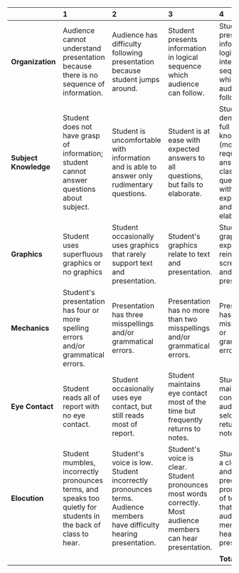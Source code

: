 |     | **1** | **2** | **3** | **4** | **Total** |
|:---|:-----|:-----|:-----|:-----|:---------|
| **Organization**| Audience cannot understand presentation because there is no sequence of information. | Audience has difficulty following presentation because student jumps around. | Student presents information in logical sequence which audience can follow. | Student presents information in logical, interesting sequence which audience can follow. |
| **Subject Knowledge** | Student does not have grasp of information; student cannot answer questions about subject. | Student is uncomfortable with information and is able to answer only rudimentary questions. | Student is at ease with expected answers to all questions, but fails to elaborate. | Student demonstrates full knowledge (more than required) by answering all class questions with explanations and elaboration. |
| **Graphics** | Student uses superfluous graphics or no graphics | Student occasionally uses graphics that rarely support text and presentation. | Student's graphics relate to text and presentation. | Student's graphics explain and reinforce screen text and presentation. |
| **Mechanics** | Student's presentation has four or more spelling errors and/or grammatical errors. | Presentation has three misspellings and/or grammatical errors. | Presentation has no more than two misspellings and/or grammatical errors. | Presentation has no misspellings or grammatical errors. |
| **Eye Contact** | Student reads all of report with no eye contact. | Student occasionally uses eye contact, but still reads most of report. | Student maintains eye contact most of the time but frequently returns to notes. | Student maintains eye contact with audience, seldom returning to notes. |
| **Elocution** | Student mumbles, incorrectly pronounces terms, and speaks too quietly for students in the back of class to hear. | Student's voice is low. Student incorrectly pronounces terms. Audience members have difficulty hearing presentation. | Student's voice is clear. Student pronounces most words correctly. Most audience members can hear presentation. | Student uses a clear voice and correct, precise pronunciation of terms so that all audience members can hear presentation. |
|     | |  | |  **Total Points:** | |
